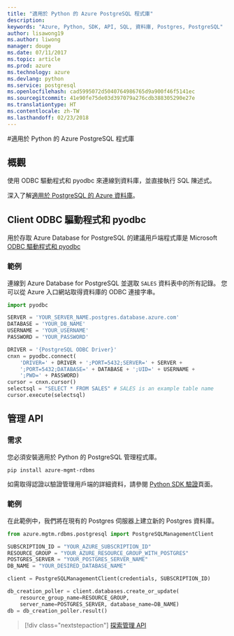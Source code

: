 ```yaml
---
title: "適用於 Python 的 Azure PostgreSQL 程式庫"
description: 
keywords: "Azure, Python, SDK, API, SQL, 資料庫, Postgres, PostgreSQL"
author: lisawong19
ms.author: liwong
manager: douge
ms.date: 07/11/2017
ms.topic: article
ms.prod: azure
ms.technology: azure
ms.devlang: python
ms.service: postgresql
ms.openlocfilehash: cad5995072d5040764986765d9a900f46f5141ec
ms.sourcegitcommit: 41e90fe75de03d397079a276cdb388305290e27e
ms.translationtype: HT
ms.contentlocale: zh-TW
ms.lasthandoff: 02/23/2018
---
```

#<a name="azure-postgresql-libraries-for-python"></a>適用於 Python 的 Azure PostgreSQL 程式庫

## <a name="overview"></a>概觀
使用 ODBC 驅動程式和 pyodbc 來連線到資料庫，並直接執行 SQL 陳述式。

深入了解[適用於 PostgreSQL 的 Azure 資料庫](https://docs.microsoft.com/azure/postgresql/)。

## <a name="client-odbc-driver-and-pyodbc"></a>Client ODBC 驅動程式和 pyodbc
用於存取 Azure Database for PostgreSQL 的建議用戶端程式庫是 Microsoft [ODBC 驅動程式和 pyodbc](https://docs.microsoft.com/azure/sql-database/sql-database-connect-query-python#install-the-python-and-database-communication-libraries)

### <a name="example"></a>範例 

連線到 Azure Database for PostgreSQL 並選取 `SALES` 資料表中的所有記錄。 您可以從 Azure 入口網站取得資料庫的 ODBC 連接字串。

```python
import pyodbc

SERVER = 'YOUR_SERVER_NAME.postgres.database.azure.com'
DATABASE = 'YOUR_DB_NAME'
USERNAME = 'YOUR_USERNAME'
PASSWORD = 'YOUR_PASSWORD'

DRIVER = '{PostgreSQL ODBC Driver}'
cnxn = pyodbc.connect(
    'DRIVER=' + DRIVER + ';PORT=5432;SERVER=' + SERVER +
    ';PORT=5432;DATABASE=' + DATABASE + ';UID=' + USERNAME +
    ';PWD=' + PASSWORD)
cursor = cnxn.cursor()
selectsql = "SELECT * FROM SALES" # SALES is an example table name
cursor.execute(selectsql)
```

## <a name="management-api"></a>管理 API
### <a name="requirements"></a>需求
您必須安裝適用於 Python 的 PostgreSQL 管理程式庫。
```bash
pip install azure-mgmt-rdbms
```

如需取得認證以驗證管理用戶端的詳細資料，請參閱 [Python SDK 驗證](https://docs.microsoft.com/python/azure/python-sdk-azure-authenticate)頁面。

### <a name="example"></a>範例
在此範例中，我們將在現有的 Postgres 伺服器上建立新的 Postgres 資料庫。
```python
from azure.mgtm.rdbms.postgresql import PostgreSQLManagementClient

SUBSCRIPTION_ID = "YOUR_AZURE_SUBSCRIPTION_ID"
RESOURCE_GROUP = "YOUR_AZURE_RESOURCE_GROUP_WITH_POSTGRES"
POSTGRES_SERVER = "YOUR_POSTGRES_SERVER_NAME"
DB_NAME = "YOUR_DESIRED_DATABASE_NAME"

client = PostgreSQLManagementClient(credentials, SUBSCRIPTION_ID)

db_creation_poller = client.databases.create_or_update(
    resource_group_name=RESOURCE_GROUP,
    server_name=POSTGRES_SERVER, database_name=DB_NAME)
db = db_creation_poller.result()
```

> [!div class="nextstepaction"]
> [探索管理 API](/python/api/overview/azure/postgresql/management)

